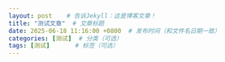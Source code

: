 ```yaml
---  
layout: post    # 告诉Jekyll：这是博客文章！  
title: "测试文章"  # 文章标题  
date: 2025-06-18 11:16:00 +0800  # 发布时间（和文件名日期一致）  
categories: [测试]  # 分类（可选）  
tags: [测试]       # 标签（可选）  
---  
```

